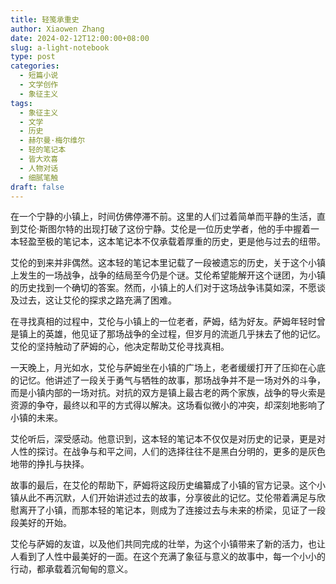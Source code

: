 ```yaml
---
title: 轻笺承重史
author: Xiaowen Zhang
date: 2024-02-12T12:00:00+08:00
slug: a-light-notebook
type: post
categories:
  - 短篇小说
  - 文学创作
  - 象征主义
tags:
  - 象征主义
  - 文学
  - 历史
  - 赫尔曼·梅尔维尔
  - 轻的笔记本
  - 皆大欢喜
  - 人物对话
  - 细腻笔触
draft: false
---
```


在一个宁静的小镇上，时间仿佛停滞不前。这里的人们过着简单而平静的生活，直到艾伦·斯图尔特的出现打破了这份宁静。艾伦是一位历史学者，他的手中握着一本轻盈至极的笔记本，这本笔记本不仅承载着厚重的历史，更是他与过去的纽带。

艾伦的到来并非偶然。这本轻的笔记本里记载了一段被遗忘的历史，关于这个小镇上发生的一场战争，战争的结局至今仍是个谜。艾伦希望能解开这个谜团，为小镇的历史找到一个确切的答案。然而，小镇上的人们对于这场战争讳莫如深，不愿谈及过去，这让艾伦的探求之路充满了困难。

在寻找真相的过程中，艾伦与小镇上的一位老者，萨姆，结为好友。萨姆年轻时曾是镇上的英雄，他见证了那场战争的全过程，但岁月的流逝几乎抹去了他的记忆。艾伦的坚持触动了萨姆的心，他决定帮助艾伦寻找真相。

一天晚上，月光如水，艾伦与萨姆坐在小镇的广场上，老者缓缓打开了压抑在心底的记忆。他讲述了一段关于勇气与牺牲的故事，那场战争并不是一场对外的斗争，而是小镇内部的一场对抗。对抗的双方是镇上最古老的两个家族，战争的导火索是资源的争夺，最终以和平的方式得以解决。这场看似微小的冲突，却深刻地影响了小镇的未来。

艾伦听后，深受感动。他意识到，这本轻的笔记本不仅仅是对历史的记录，更是对人性的探讨。在战争与和平之间，人们的选择往往不是黑白分明的，更多的是灰色地带的挣扎与抉择。

故事的最后，在艾伦的帮助下，萨姆将这段历史编纂成了小镇的官方记录。这个小镇从此不再沉默，人们开始讲述过去的故事，分享彼此的记忆。艾伦带着满足与欣慰离开了小镇，而那本轻的笔记本，则成为了连接过去与未来的桥梁，见证了一段段美好的开始。

艾伦与萨姆的友谊，以及他们共同完成的壮举，为这个小镇带来了新的活力，也让人看到了人性中最美好的一面。在这个充满了象征与意义的故事中，每一个小小的行动，都承载着沉甸甸的意义。